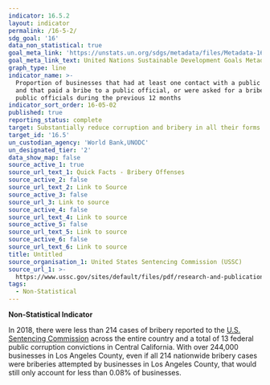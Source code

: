 ```yaml
---
indicator: 16.5.2
layout: indicator
permalink: /16-5-2/
sdg_goal: '16'
data_non_statistical: true
goal_meta_link: 'https://unstats.un.org/sdgs/metadata/files/Metadata-16-05-02.pdf'
goal_meta_link_text: United Nations Sustainable Development Goals Metadata (pdf 1361kB)
graph_type: line
indicator_name: >-
  Proportion of businesses that had at least one contact with a public official
  and that paid a bribe to a public official, or were asked for a bribe by those
  public officials during the previous 12 months
indicator_sort_order: 16-05-02
published: true
reporting_status: complete
target: Substantially reduce corruption and bribery in all their forms
target_id: '16.5'
un_custodian_agency: 'World Bank,UNODC'
un_designated_tier: '2'
data_show_map: false
source_active_1: true
source_url_text_1: Quick Facts - Bribery Offenses
source_active_2: false
source_url_text_2: Link to Source
source_active_3: false
source_url_3: Link to source
source_active_4: false
source_url_text_4: Link to source
source_active_5: false
source_url_text_5: Link to source
source_active_6: false
source_url_text_6: Link to source
title: Untitled
source_organisation_1: United States Sentencing Commission (USSC)
source_url_1: >-
  https://www.ussc.gov/sites/default/files/pdf/research-and-publications/quick-facts/Bribery_FY18.pdf
tags:
  - Non-Statistical
---
```

**Non-Statistical Indicator**

In 2018, there were less than 214 cases of bribery reported to the [U.S. Sentencing Commission](https://www.ussc.gov/sites/default/files/pdf/research-and-publications/quick-facts/Bribery_FY18.pdf) across the entire country and a total of 13 federal public corruption convictions in Central California. With over 244,000 businesses in Los Angeles County, even if all 214 nationwide bribery cases were briberies attempted by businesses in Los Angeles County, that would still only account for less than 0.08% of businesses.

